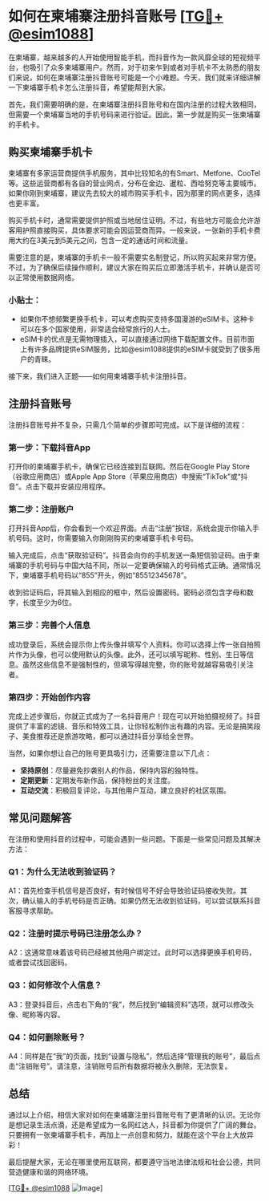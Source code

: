 # 如何在柬埔寨注册抖音账号 [[TG💪+ @esim1088](https://t.me/s/esim1088)]

在柬埔寨，越来越多的人开始使用智能手机，而抖音作为一款风靡全球的短视频平台，也吸引了众多柬埔寨用户。然而，对于初来乍到或者对手机卡不太熟悉的朋友们来说，如何在柬埔寨注册抖音账号可能是一个小难题。今天，我们就来详细讲解一下柬埔寨手机卡怎么注册抖音，希望能帮到大家。

首先，我们需要明确的是，在柬埔寨注册抖音账号和在国内注册的过程大致相同，但需要一个柬埔寨当地的手机号码来进行验证。因此，第一步就是购买一张柬埔寨的手机卡。

## 购买柬埔寨手机卡

柬埔寨有多家运营商提供手机服务，其中比较知名的有Smart、Metfone、CooTel等。这些运营商都有各自的营业网点，分布在金边、暹粒、西哈努克等主要城市。如果你刚到柬埔寨，建议先去较大的城市购买手机卡，因为那里的网点更多，选择也更丰富。

购买手机卡时，通常需要提供护照或当地居住证明。不过，有些地方可能会允许游客用护照直接购买，具体要求可能会因运营商而异。一般来说，一张新的手机卡费用大约在3美元到5美元之间，包含一定的通话时间和流量。

需要注意的是，柬埔寨的手机卡一般不需要实名制登记，所以购买起来非常方便。不过，为了确保后续操作顺利，建议大家在购买后立即激活手机卡，并确认是否可以正常使用数据网络。

### 小贴士：

- 如果你不想频繁更换手机卡，可以考虑购买支持多国漫游的eSIM卡。这种卡可以在多个国家使用，非常适合经常旅行的人士。
- eSIM卡的优点是无需物理插入，可以直接通过网络下载配置文件。目前市面上有许多品牌提供eSIM服务，比如@esim1088提供的eSIM卡就受到了很多用户的青睐。

接下来，我们进入正题——如何用柬埔寨手机卡注册抖音。

## 注册抖音账号

注册抖音账号并不复杂，只需几个简单的步骤即可完成。以下是详细的流程：

### 第一步：下载抖音App

打开你的柬埔寨手机卡，确保它已经连接到互联网。然后在Google Play Store（谷歌应用商店）或Apple App Store（苹果应用商店）中搜索“TikTok”或“抖音”。点击下载并安装应用程序。

### 第二步：注册账户

打开抖音App后，你会看到一个欢迎界面。点击“注册”按钮，系统会提示你输入手机号码。这时，你需要输入你刚刚购买的柬埔寨手机卡号码。

输入完成后，点击“获取验证码”。抖音会向你的手机发送一条短信验证码。由于柬埔寨的手机号码与中国大陆不同，所以一定要确保输入的号码格式正确。通常情况下，柬埔寨手机号码以“855”开头，例如“85512345678”。

收到验证码后，将其输入到相应的框中，然后设置密码。密码必须包含字母和数字，长度至少为6位。

### 第三步：完善个人信息

成功登录后，系统会提示你上传头像并填写个人资料。你可以选择上传一张自拍照片作为头像，也可以使用默认的头像。此外，还可以填写昵称、性别、生日等信息。虽然这些信息不是强制性的，但填写得越完整，你的账号就越容易吸引关注者。

### 第四步：开始创作内容

完成上述步骤后，你就正式成为了一名抖音用户！现在可以开始拍摄视频了。抖音提供了丰富的滤镜、音乐和特效工具，让你轻松制作出有趣的内容。无论是搞笑段子、美食推荐还是旅游攻略，都可以通过抖音分享给全世界。

当然，如果你想让自己的账号更具吸引力，还需要注意以下几点：

- **坚持原创**：尽量避免抄袭别人的作品，保持内容的独特性。
- **定期更新**：定期发布新作品，保持粉丝的关注度。
- **互动交流**：积极回复评论，与其他用户互动，建立良好的社区氛围。

## 常见问题解答

在注册和使用抖音的过程中，可能会遇到一些问题。下面是一些常见问题及其解决方法：

### Q1：为什么无法收到验证码？

A1：首先检查手机信号是否良好，有时候信号不好会导致验证码接收失败。其次，确认输入的手机号码是否正确。如果仍然无法收到验证码，可以尝试联系抖音客服寻求帮助。

### Q2：注册时提示号码已注册怎么办？

A2：这通常意味着该号码已经被其他用户绑定过。此时可以选择更换手机号码，或者尝试找回密码。

### Q3：如何修改个人信息？

A3：登录抖音后，点击右下角的“我”，然后找到“编辑资料”选项，就可以修改头像、昵称等内容。

### Q4：如何删除账号？

A4：同样是在“我”的页面，找到“设置与隐私”，然后选择“管理我的账号”，最后点击“注销账号”。请注意，注销账号后所有数据将被永久删除，无法恢复。

## 总结

通过以上介绍，相信大家对如何在柬埔寨注册抖音账号有了更清晰的认识。无论你是想记录生活点滴，还是希望成为一名网红达人，抖音都为你提供了广阔的舞台。只要拥有一张柬埔寨手机卡，再加上一点创意和努力，就能在这个平台上大放异彩！

最后提醒大家，无论在哪里使用互联网，都要遵守当地法律法规和社会公德，共同营造健康和谐的网络环境。

[[TG💪+ @esim1088](https://t.me/s/esim1088) ![Image](https://i.postimg.cc/4NQfJmqS/Snipaste-2025-05-13-00-14-12.png)]